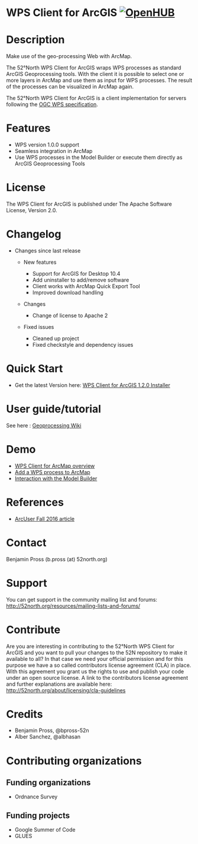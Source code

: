 # WPS Client for ArcGIS [![OpenHUB](https://www.openhub.net/p/wps-arcmap-client/widgets/project_thin_badge.gif)](https://www.openhub.net/p/wps-arcmap-client)

# Description
Make use of the geo-processing Web with ArcMap. 

The 52°North WPS Client for ArcGIS wraps WPS processes as standard ArcGIS Geoprocessing tools. With the client it is possible to select one or more layers in ArcMap and use them as input for WPS processes. The result of the processes can be visualized in ArcMap again.

The 52°North WPS Client for ArcGIS is a client implementation for servers following the [OGC WPS specification](http://www.opengeospatial.org/standards/wps). 

# Features

 * WPS version 1.0.0 support
 * Seamless integration in ArcMap
 * Use WPS processes in the Model Builder or execute them directly as ArcGIS Geoprocessing Tools

# License

The WPS Client for ArcGIS is published under The Apache Software License, Version 2.0. 

# Changelog

  * Changes since last release
    * New features
      * Support for ArcGIS for Desktop 10.4
      * Add uninstaller to add/remove software 
      * Client works with ArcMap Quick Export Tool
      * Improved download handling
  
    * Changes
      * Change of license to Apache 2
  
    * Fixed issues
      * Cleaned up project
      * Fixed checkstyle and dependency issues

# Quick Start

* Get the latest Version here: [WPS Client for ArcGIS 1.2.0 Installer](http://52north.org/downloads/send/128-extensibleclient/506-wps-arcmap-client-1-2-0-setup-xe)

# User guide/tutorial

See here : [Geoprocessing Wiki](https://wiki.52north.org/Geoprocessing/ExtensibleClient)

# Demo

* [WPS Client for ArcMap overview](https://www.youtube.com/watch?v=y5VzPkrEoPw)
* [Add a WPS process to ArcMap](https://www.youtube.com/watch?v=k0UhD1vr-cg)
* [Interaction with the Model Builder ](https://www.youtube.com/watch?v=SkuLOJAav3k)

# References

* [ArcUser Fall 2016 article](http://www.esri.com/esri-news/arcuser/fall-2016/sharing-geoprocessing-tools-via-the-web)

# Contact

Benjamin Pross (b.pross (at) 52north.org)

# Support

You can get support in the community mailing list and forums:
http://52north.org/resources/mailing-lists-and-forums/

# Contribute

Are you are interesting in contributing to the 52°North WPS Client for ArcGIS and you want to pull your changes to the 52N repository to make it available to all?
In that case we need your official permission and for this purpose we have a so called contributors license agreement (CLA) in place. With this agreement you grant us the rights to use and publish your code under an open source license.
A link to the contributors license agreement and further explanations are available here:
http://52north.org/about/licensing/cla-guidelines

# Credits

 * Benjamin Pross, @bpross-52n
 * Alber Sanchez, @albhasan

# Contributing organizations

## Funding organizations

 * Ordnance Survey
 
## Funding projects

 * Google Summer of Code
 * GLUES
